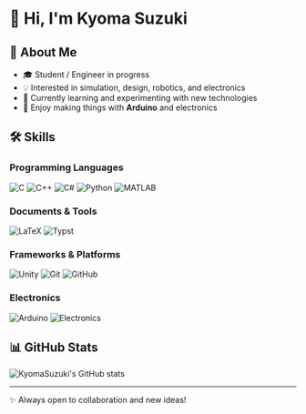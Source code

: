 # 👋 Hi, I'm Kyoma Suzuki

## 🚀 About Me
- 🎓 Student / Engineer in progress  
- 💡 Interested in simulation, design, robotics, and electronics  
- 🌱 Currently learning and experimenting with new technologies  
- 🔧 Enjoy making things with **Arduino** and electronics  

## 🛠 Skills

### Programming Languages
![C](https://img.shields.io/badge/C-A8B9CC.svg?style=for-the-badge&logo=c&logoColor=white)
![C++](https://img.shields.io/badge/C++-00599C.svg?style=for-the-badge&logo=cplusplus&logoColor=white)
![C#](https://img.shields.io/badge/C%23-239120.svg?style=for-the-badge&logo=csharp&logoColor=white)
![Python](https://img.shields.io/badge/Python-3776AB.svg?style=for-the-badge&logo=python&logoColor=white)
![MATLAB](https://img.shields.io/badge/MATLAB-0076A8.svg?style=for-the-badge&logo=Mathworks&logoColor=white)

### Documents & Tools
![LaTeX](https://img.shields.io/badge/LaTeX-008080.svg?style=for-the-badge&logo=latex&logoColor=white)
![Typst](https://img.shields.io/badge/Typst-239120.svg?style=for-the-badge&logo=typst&logoColor=white)

### Frameworks & Platforms
![Unity](https://img.shields.io/badge/Unity-000000.svg?style=for-the-badge&logo=unity&logoColor=white)
![Git](https://img.shields.io/badge/Git-F05032.svg?style=for-the-badge&logo=git&logoColor=white)
![GitHub](https://img.shields.io/badge/GitHub-181717.svg?style=for-the-badge&logo=github&logoColor=white)

### Electronics
![Arduino](https://img.shields.io/badge/Arduino-00979D.svg?style=for-the-badge&logo=arduino&logoColor=white)
![Electronics](https://img.shields.io/badge/Electronics-555555.svg?style=for-the-badge&logo=raspberrypi&logoColor=white)

## 📊 GitHub Stats
![KyomaSuzuki's GitHub stats](https://github-readme-stats.vercel.app/api?username=KyomaSuzuki&show_icons=true&theme=tokyonight)

---
✨ Always open to collaboration and new ideas!
